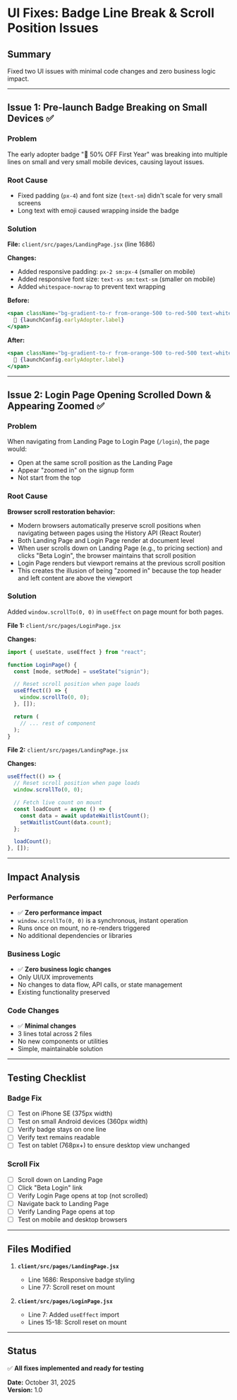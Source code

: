 # UI Fixes: Badge Line Break & Scroll Position Issues

## Summary
Fixed two UI issues with minimal code changes and zero business logic impact.

---

## Issue 1: Pre-launch Badge Breaking on Small Devices ✅

### Problem
The early adopter badge "🎉 50% OFF First Year" was breaking into multiple lines on small and very small mobile devices, causing layout issues.

### Root Cause
- Fixed padding (`px-4`) and font size (`text-sm`) didn't scale for very small screens
- Long text with emoji caused wrapping inside the badge

### Solution
**File:** `client/src/pages/LandingPage.jsx` (line 1686)

**Changes:**
- Added responsive padding: `px-2 sm:px-4` (smaller on mobile)
- Added responsive font size: `text-xs sm:text-sm` (smaller on mobile)
- Added `whitespace-nowrap` to prevent text wrapping

**Before:**
```jsx
<span className="bg-gradient-to-r from-orange-500 to-red-500 text-white px-4 py-1 rounded-full text-sm font-bold shadow-lg animate-pulse">
  🎉 {launchConfig.earlyAdopter.label}
</span>
```

**After:**
```jsx
<span className="bg-gradient-to-r from-orange-500 to-red-500 text-white px-2 sm:px-4 py-1 rounded-full text-xs sm:text-sm font-bold shadow-lg animate-pulse whitespace-nowrap">
  🎉 {launchConfig.earlyAdopter.label}
</span>
```

---

## Issue 2: Login Page Opening Scrolled Down & Appearing Zoomed ✅

### Problem
When navigating from Landing Page to Login Page (`/login`), the page would:
- Open at the same scroll position as the Landing Page
- Appear "zoomed in" on the signup form
- Not start from the top

### Root Cause
**Browser scroll restoration behavior:**
- Modern browsers automatically preserve scroll positions when navigating between pages using the History API (React Router)
- Both Landing Page and Login Page render at document level
- When user scrolls down on Landing Page (e.g., to pricing section) and clicks "Beta Login", the browser maintains that scroll position
- Login Page renders but viewport remains at the previous scroll position
- This creates the illusion of being "zoomed in" because the top header and left content are above the viewport

### Solution
Added `window.scrollTo(0, 0)` in `useEffect` on page mount for both pages.

**File 1:** `client/src/pages/LoginPage.jsx`

**Changes:**
```jsx
import { useState, useEffect } from "react";

function LoginPage() {
  const [mode, setMode] = useState("signin");

  // Reset scroll position when page loads
  useEffect(() => {
    window.scrollTo(0, 0);
  }, []);

  return (
    // ... rest of component
  );
}
```

**File 2:** `client/src/pages/LandingPage.jsx`

**Changes:**
```jsx
useEffect(() => {
  // Reset scroll position when page loads
  window.scrollTo(0, 0);

  // Fetch live count on mount
  const loadCount = async () => {
    const data = await updateWaitlistCount();
    setWaitlistCount(data.count);
  };

  loadCount();
}, []);
```

---

## Impact Analysis

### Performance
- ✅ **Zero performance impact**
- `window.scrollTo(0, 0)` is a synchronous, instant operation
- Runs once on mount, no re-renders triggered
- No additional dependencies or libraries

### Business Logic
- ✅ **Zero business logic changes**
- Only UI/UX improvements
- No changes to data flow, API calls, or state management
- Existing functionality preserved

### Code Changes
- ✅ **Minimal changes**
- 3 lines total across 2 files
- No new components or utilities
- Simple, maintainable solution

---

## Testing Checklist

### Badge Fix
- [ ] Test on iPhone SE (375px width)
- [ ] Test on small Android devices (360px width)
- [ ] Verify badge stays on one line
- [ ] Verify text remains readable
- [ ] Test on tablet (768px+) to ensure desktop view unchanged

### Scroll Fix
- [ ] Scroll down on Landing Page
- [ ] Click "Beta Login" link
- [ ] Verify Login Page opens at top (not scrolled)
- [ ] Navigate back to Landing Page
- [ ] Verify Landing Page opens at top
- [ ] Test on mobile and desktop browsers

---

## Files Modified

1. **`client/src/pages/LandingPage.jsx`**
   - Line 1686: Responsive badge styling
   - Line 77: Scroll reset on mount

2. **`client/src/pages/LoginPage.jsx`**
   - Line 7: Added `useEffect` import
   - Lines 15-18: Scroll reset on mount

---

## Status
✅ **All fixes implemented and ready for testing**

**Date:** October 31, 2025  
**Version:** 1.0
